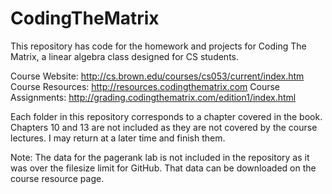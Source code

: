 # CodingTheMatrix

This repository has code for the homework and projects for Coding The Matrix, a linear algebra class designed for CS students.

Course Website: http://cs.brown.edu/courses/cs053/current/index.htm
Course Resources: http://resources.codingthematrix.com
Course Assignments: http://grading.codingthematrix.com/edition1/index.html

Each folder in this repository corresponds to a chapter covered in the book.  Chapters 10 and 13 are not included as they are not covered by the course lectures.  I may return at a later time and finish them.

Note: The data for the pagerank lab is not included in the repository as it was over the filesize limit for GitHub.  That data can be downloaded on the course resource page.

